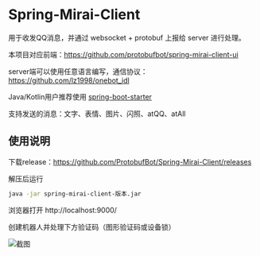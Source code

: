 # Spring-Mirai-Client

用于收发QQ消息，并通过 websocket + protobuf 上报给 server 进行处理。

本项目对应前端：https://github.com/protobufbot/spring-mirai-client-ui

server端可以使用任意语言编写，通信协议：https://github.com/lz1998/onebot_idl

Java/Kotlin用户推荐使用 [spring-boot-starter](https://github.com/protobufbot/pbbot-spring-boot-starter)

支持发送的消息：文字、表情、图片、闪照、atQQ、atAll

## 使用说明

下载release：https://github.com/ProtobufBot/Spring-Mirai-Client/releases

解压后运行
```bash
java -jar spring-mirai-client-版本.jar
```

浏览器打开 http://localhost:9000/

创建机器人并处理下方验证码（图形验证码或设备锁）


![截图](https://github.com/lz1998/Spring-Mirai-Client/blob/master/screenshot/client.jpg?raw=true)